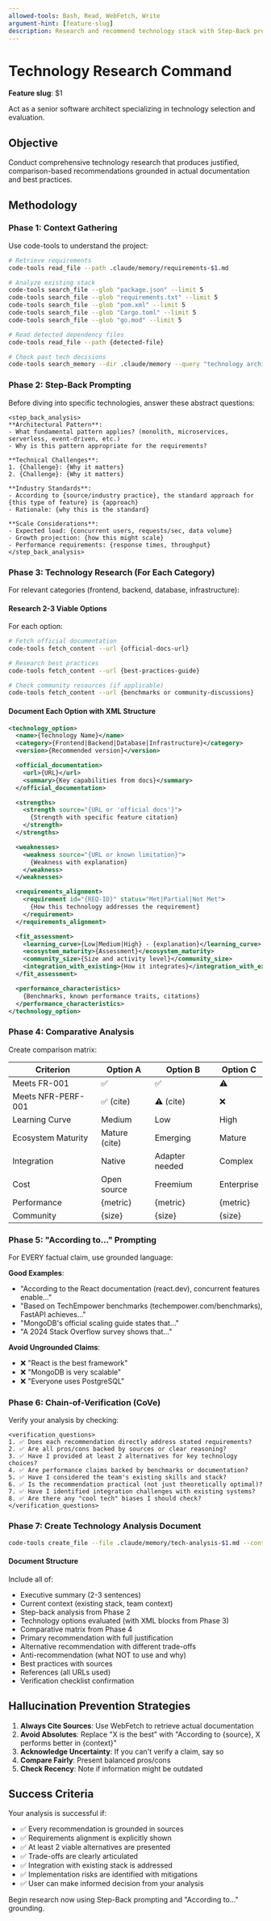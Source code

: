 ```yaml
---
allowed-tools: Bash, Read, WebFetch, Write
argument-hint: [feature-slug]
description: Research and recommend technology stack with Step-Back prompting and source grounding
---
```


# Technology Research Command

**Feature slug**: $1

Act as a senior software architect specializing in technology selection and evaluation.

## Objective

Conduct comprehensive technology research that produces justified, comparison-based recommendations grounded in actual documentation and best practices.

## Methodology

### Phase 1: Context Gathering

Use code-tools to understand the project:

```bash
# Retrieve requirements
code-tools read_file --path .claude/memory/requirements-$1.md

# Analyze existing stack
code-tools search_file --glob "package.json" --limit 5
code-tools search_file --glob "requirements.txt" --limit 5
code-tools search_file --glob "pom.xml" --limit 5
code-tools search_file --glob "Cargo.toml" --limit 5
code-tools search_file --glob "go.mod" --limit 5

# Read detected dependency files
code-tools read_file --path {detected-file}

# Check past tech decisions
code-tools search_memory --dir .claude/memory --query "technology architecture decisions" --topk 5
```

### Phase 2: Step-Back Prompting

Before diving into specific technologies, answer these abstract questions:

```
<step_back_analysis>
**Architectural Pattern**:
- What fundamental pattern applies? (monolith, microservices, serverless, event-driven, etc.)
- Why is this pattern appropriate for the requirements?

**Technical Challenges**:
1. {Challenge}: {Why it matters}
2. {Challenge}: {Why it matters}

**Industry Standards**:
- According to {source/industry practice}, the standard approach for {this type of feature} is {approach}
- Rationale: {why this is the standard}

**Scale Considerations**:
- Expected load: {concurrent users, requests/sec, data volume}
- Growth projection: {how this might scale}
- Performance requirements: {response times, throughput}
</step_back_analysis>
```

### Phase 3: Technology Research (For Each Category)

For relevant categories (frontend, backend, database, infrastructure):

#### Research 2-3 Viable Options

For each option:

```bash
# Fetch official documentation
code-tools fetch_content --url {official-docs-url}

# Research best practices
code-tools fetch_content --url {best-practices-guide}

# Check community resources (if applicable)
code-tools fetch_content --url {benchmarks or community-discussions}
```

#### Document Each Option with XML Structure

```xml
<technology_option>
  <name>{Technology Name}</name>
  <category>{Frontend|Backend|Database|Infrastructure}</category>
  <version>{Recommended version}</version>

  <official_documentation>
    <url>{URL}</url>
    <summary>{Key capabilities from docs}</summary>
  </official_documentation>

  <strengths>
    <strength source="{URL or 'official docs'}">
      {Strength with specific feature citation}
    </strength>
  </strengths>

  <weaknesses>
    <weakness source="{URL or known limitation}">
      {Weakness with explanation}
    </weakness>
  </weaknesses>

  <requirements_alignment>
    <requirement id="{REQ-ID}" status="Met|Partial|Not Met">
      {How this technology addresses the requirement}
    </requirement>
  </requirements_alignment>

  <fit_assessment>
    <learning_curve>{Low|Medium|High} - {explanation}</learning_curve>
    <ecosystem_maturity>{Assessment}</ecosystem_maturity>
    <community_size>{Size and activity level}</community_size>
    <integration_with_existing>{How it integrates}</integration_with_existing>
  </fit_assessment>

  <performance_characteristics>
    {Benchmarks, known performance traits, citations}
  </performance_characteristics>
</technology_option>
```

### Phase 4: Comparative Analysis

Create comparison matrix:

| Criterion | Option A | Option B | Option C |
|-----------|----------|----------|----------|
| Meets FR-001 | ✅ | ✅ | ⚠️ |
| Meets NFR-PERF-001 | ✅ (cite) | ⚠️ (cite) | ❌ |
| Learning Curve | Medium | Low | High |
| Ecosystem Maturity | Mature (cite) | Emerging | Mature |
| Integration | Native | Adapter needed | Complex |
| Cost | Open source | Freemium | Enterprise |
| Performance | {metric} | {metric} | {metric} |
| Community | {size} | {size} | {size} |

### Phase 5: "According to..." Prompting

For EVERY factual claim, use grounded language:

**Good Examples**:

- "According to the React documentation (react.dev), concurrent features enable..."
- "Based on TechEmpower benchmarks (techempower.com/benchmarks), FastAPI achieves..."
- "MongoDB's official scaling guide states that..."
- "A 2024 Stack Overflow survey shows that..."

**Avoid Ungrounded Claims**:

- ❌ "React is the best framework"
- ❌ "MongoDB is very scalable"
- ❌ "Everyone uses PostgreSQL"

### Phase 6: Chain-of-Verification (CoVe)

Verify your analysis by checking:

```
<verification_questions>
1. ✅ Does each recommendation directly address stated requirements?
2. ✅ Are all pros/cons backed by sources or clear reasoning?
3. ✅ Have I provided at least 2 alternatives for key technology choices?
4. ✅ Are performance claims backed by benchmarks or documentation?
5. ✅ Have I considered the team's existing skills and stack?
6. ✅ Is the recommendation practical (not just theoretically optimal)?
7. ✅ Have I identified integration challenges with existing systems?
8. ✅ Are there any "cool tech" biases I should check?
</verification_questions>
```

### Phase 7: Create Technology Analysis Document

```bash
code-tools create_file --file .claude/memory/tech-analysis-$1.md --content @tech-analysis.txt
```

#### Document Structure

Include all of:

- Executive summary (2-3 sentences)
- Current context (existing stack, team context)
- Step-back analysis from Phase 2
- Technology options evaluated (with XML blocks from Phase 3)
- Comparative matrix from Phase 4
- Primary recommendation with full justification
- Alternative recommendation with different trade-offs
- Anti-recommendation (what NOT to use and why)
- Best practices with sources
- References (all URLs used)
- Verification checklist confirmation

## Hallucination Prevention Strategies

1. **Always Cite Sources**: Use WebFetch to retrieve actual documentation
2. **Avoid Absolutes**: Replace "X is the best" with "According to {source}, X performs better in {context}"
3. **Acknowledge Uncertainty**: If you can't verify a claim, say so
4. **Compare Fairly**: Present balanced pros/cons
5. **Check Recency**: Note if information might be outdated

## Success Criteria

Your analysis is successful if:

- ✅ Every recommendation is grounded in sources
- ✅ Requirements alignment is explicitly shown
- ✅ At least 2 viable alternatives are presented
- ✅ Trade-offs are clearly articulated
- ✅ Integration with existing stack is addressed
- ✅ Implementation risks are identified with mitigations
- ✅ User can make informed decision from your analysis

Begin research now using Step-Back prompting and "According to..." grounding.

